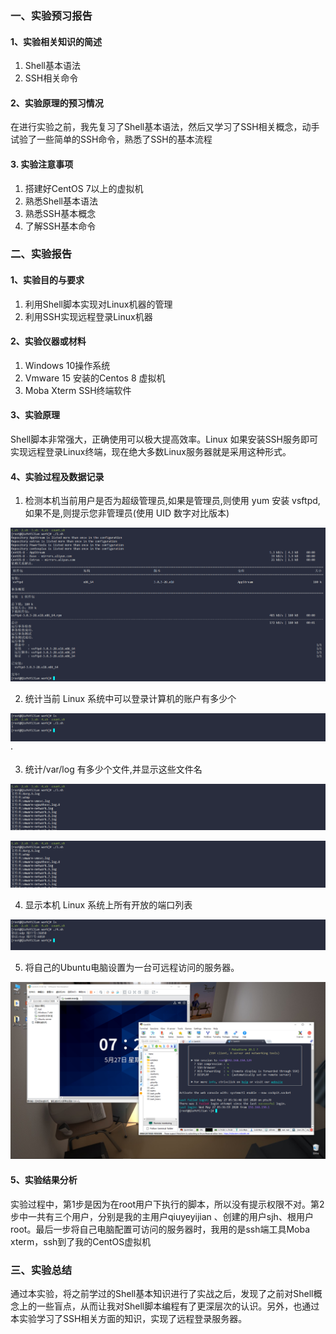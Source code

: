 ### 一、实验预习报告

#### 1、实验相关知识的简述

1. Shell基本语法
2. SSH相关命令

#### 2、实验原理的预习情况

在进行实验之前，我先复习了Shell基本语法，然后又学习了SSH相关概念，动手试验了一些简单的SSH命令，熟悉了SSH的基本流程

#### 3. 实验注意事项

1. 搭建好CentOS 7以上的虚拟机
2. 熟悉Shell基本语法
3. 熟悉SSH基本概念
4. 了解SSH基本命令

### 二、实验报告

#### 1、实验目的与要求

1. 利用Shell脚本实现对Linux机器的管理
2. 利用SSH实现远程登录Linux机器

#### 2、实验仪器或材料

1. Windows 10操作系统
2. Vmware 15 安装的Centos 8 虚拟机
3. Moba Xterm SSH终端软件

#### 3、实验原理

Shell脚本非常强大，正确使用可以极大提高效率。Linux 如果安装SSH服务即可实现远程登录Linux终端，现在绝大多数Linux服务器就是采用这种形式。

#### 4、实验过程及数据记录

1. 检测本机当前用户是否为超级管理员,如果是管理员,则使用 yum 安装 vsftpd,如果不是,则提示您非管理员(使用 UID 数字对比版本)

![image-20200527192158005](%E5%AE%9E%E9%AA%8C%E4%BA%8C.assets/image-20200527192158005.png)

2. 统计当前 Linux 系统中可以登录计算机的账户有多少个

![image-20200527192233004](%E5%AE%9E%E9%AA%8C%E4%BA%8C.assets/image-20200527192233004.png)·

3. 统计/var/log 有多少个文件,并显示这些文件名

![image-20200527192306438](%E5%AE%9E%E9%AA%8C%E4%BA%8C.assets/image-20200527192306438.png)

![image-20200527192334498](%E5%AE%9E%E9%AA%8C%E4%BA%8C.assets/image-20200527192334498.png)

4. 显示本机 Linux 系统上所有开放的端口列表

![image-20200527192412635](%E5%AE%9E%E9%AA%8C%E4%BA%8C.assets/image-20200527192412635.png)

5. 将自己的Ubuntu电脑设置为一台可远程访问的服务器。

![image-20200527192540216](%E5%AE%9E%E9%AA%8C%E4%BA%8C.assets/image-20200527192540216.png)

#### 5、实验结果分析

实验过程中，第1步是因为在root用户下执行的脚本，所以没有提示权限不对。第2步中一共有三个用户，分别是我的主用户qiuyeyijian 、创建的用户sjh、根用户root。最后一步将自己电脑配置可访问的服务器时，我用的是ssh端工具Moba xterm，ssh到了我的CentOS虚拟机

### 三、实验总结

通过本实验，将之前学过的Shell基本知识进行了实战之后，发现了之前对Shell概念上的一些盲点，从而让我对Shell脚本编程有了更深层次的认识。另外，也通过本实验学习了SSH相关方面的知识，实现了远程登录服务器。

